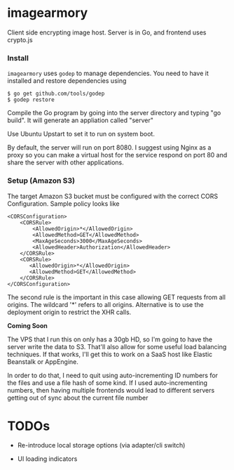 imagearmory
===========

Client side encrypting image host. Server is in Go, and frontend uses crypto.js

### Install

`imagearmory` uses `godep` to manage dependencies. You need to have it installed and restore dependencies using

    $ go get github.com/tools/godep
    $ godep restore

Compile the Go program by going into the server directory and typing "go build". It will generate an appliation called "server"

Use Ubuntu Upstart to set it to run on system boot. 

By default, the server will run on port 8080. I suggest using Nginx as a proxy so you can make a virtual host for the service respond on port 80 and share the server with other applications. 

### Setup (Amazon S3)

The target Amazon S3 bucket must be configured with the correct CORS Configuration. Sample policy looks like

    <CORSConfiguration>
        <CORSRule>
            <AllowedOrigin>*</AllowedOrigin>
            <AllowedMethod>GET</AllowedMethod>
            <MaxAgeSeconds>3000</MaxAgeSeconds>
            <AllowedHeader>Authorization</AllowedHeader>
        </CORSRule>
        <CORSRule>
           <AllowedOrigin>*</AllowedOrigin>
           <AllowedMethod>GET</AllowedMethod>
        </CORSRule>
    </CORSConfiguration>

The second rule is the important in this case allowing GET requests from all origins. The wildcard '*' refers to all origins. Alternative is to use the deployment origin to restrict the XHR calls.

**Coming Soon**

The VPS that I run this on only has a 30gb HD, so I'm going to have the server write the data to S3. That'll also allow for some useful load balancing techniques. If that works, I'll get this to work
on a SaaS host like Elastic Beanstalk or AppEngine. 

In order to do that, I need to quit using auto-incrementing ID numbers for the files and use a file hash of some kind. If I used auto-incrementing numbers, then having multiple frontends would lead to different servers getting out of sync about the current file number 

TODOs
=====

- Re-introduce local storage options (via adapter/cli switch)

- UI loading indicators
